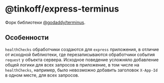# @tinkoff/express-terminus

Форк библиотеки [@godaddy/terminus](https://github.com/godaddy/terminus).

## Особенности

`healthChecks` обработчики создаются для `express` приложения, в отличие от исходной библиотеки, где перезаписываются обработчики события `request` у объекта сервера.
Исходное поведение усложняло добавление общей логики для всех запросов в приложение, в том числе на `healthChecks`, например, было невозможно добавить заголовок `X-App-Id` в одном месте, для всех запросов.
